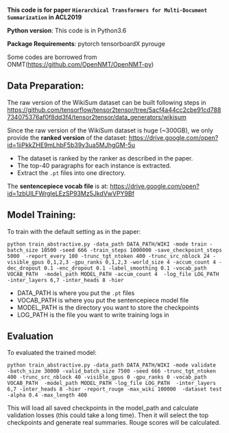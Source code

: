 **This code is for paper `Hierarchical Transformers for Multi-Document Summarization` in ACL2019**

**Python version**: This code is in Python3.6

**Package Requirements**: pytorch tensorboardX pyrouge

Some codes are borrowed from ONMT(https://github.com/OpenNMT/OpenNMT-py)

## Data Preparation:

The raw version of the WikiSum dataset can be built following steps in https://github.com/tensorflow/tensor2tensor/tree/5acf4a44cc2cbe91cd788734075376af0f8dd3f4/tensor2tensor/data_generators/wikisum

Since the raw version of the WikiSum dataset is huge (~300GB), we only provide the **ranked version** of the dataset:
https://drive.google.com/open?id=1iiPkkZHE9mLhbF5b39y3ua5MJhgGM-5u

* The dataset is ranked by the ranker as described in the paper.
* The top-40 paragraphs for each instance is extracted.
* Extract the `.pt` files into one directory.

The **sentencepiece vocab file** is at:
https://drive.google.com/open?id=1zbUILFWrgIeLEzSP93Mz5JkdVwVPY9Bf

## Model Training:

To train with the default setting as in the paper:
```
python train_abstractive.py -data_path DATA_PATH/WIKI -mode train -batch_size 10500 -seed 666 -train_steps 1000000 -save_checkpoint_steps 5000  -report_every 100 -trunc_tgt_ntoken 400 -trunc_src_nblock 24 -visible_gpus 0,1,2,3 -gpu_ranks 0,1,2,3 -world_size 4 -accum_count 4 -dec_dropout 0.1 -enc_dropout 0.1 -label_smoothing 0.1 -vocab_path VOCAB_PATH  -model_path MODEL_PATH -accum_count 4  -log_file LOG_PATH  -inter_layers 6,7 -inter_heads 8 -hier
```
* DATA_PATH is where you put the `.pt` files
* VOCAB_PATH is where you put the sentencepiece model file
* MODEL_PATH is the directory you want to store the checkpoints
* LOG_PATH is the file you want to write training logs in


## Evaluation

To evaluated the trained model:
```
python train_abstractive.py -data_path DATA_PATH/WIKI -mode validate  -batch_size 30000 -valid_batch_size 7500 -seed 666 -trunc_tgt_ntoken 400 -trunc_src_nblock 40 -visible_gpus 0 -gpu_ranks 0 -vocab_path VOCAB_PATH  -model_path MODEL_PATH -log_file LOG_PATH  -inter_layers 6,7 -inter_heads 8 -hier -report_rouge -max_wiki 100000  -dataset test -alpha 0.4 -max_length 400
```
This will load all saved checkpoints in the model_path and calculate validation losses (this could take a long time). Then it will select the top checkpoints and generate real summaries. Rouge scores will be calculated.

